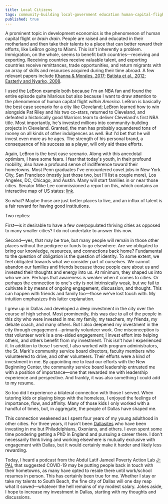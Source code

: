 ```yaml
---
title: Local Citizens
tags: community-building local-government education human-capital-flight brain-drain
published: true
---
```

A prominent topic in development economics is the phenomenon of human capital flight or _brain drain_. People are raised and educated in their motherland and then take their talents to a place that can better reward their efforts, like LeBron going to Miami. This isn't inherently a problem. Immigration, on the whole, seems to benefit both countries&mdash;receiving and exporting. Receiving countries receive valuable talent, and exporting countries receive remittances, trade opportunities, and return migrants with an array of skills and resources acquired during their time abroad. A few relevant papers include [Khanna & Morales, 2017](https://papers.ssrn.com/sol3/papers.cfm?abstract_id=2968147); [Batista et al., 2012](https://www.sciencedirect.com/science/article/abs/pii/S0304387811000083?via%3Dihub); [Easterly and Nyarko, 2008](https://papers.ssrn.com/sol3/papers.cfm?abstract_id=1121853).

I used the LeBron example both because I'm an NBA fan and found the entire episode quite hilarious but also because I want to draw attention to the phenomenon of human capital flight _within America_. LeBron is basically the best case scenario for a city like Cleveland; LeBron learned how to win alongside Pat Riley and his two co-stars, returned to Cleveland, and defeated a historically good Warriors team to deliver Cleveland's first NBA title. Most importantly, he's invested millions into community-building projects in Cleveland. Granted, the man has probably squandered tons of money on all kinds of other indulgences as well. But I'd bet that he will invest even more as he ages. The strength of his personal brand, a consequence of his success as a player, will only aid these efforts.

Again, LeBron is the best case scenario. Along with this anecdotal optimism, I have some fears. I fear that today's youth, in their profound mobility, also have a profound sense of indifference toward their hometowns. Most Penn graduates I've encountered covet jobs in New York City, San Francisco (mostly just those two, but I'll list a couple more), Los Angeles, DC, Chicago, and Austin. Many will start families in or near those cities. Senator Mike Lee commissioned a report on this, which contains an interactive map of US states: [link](https://www.jec.senate.gov/public/index.cfm/republicans/2019/4/losing-our-minds-brain-drain-across-the-united-states).


So what? Maybe those are just better places to live, and an influx of talent is a fair reward for having good institutions.

Two replies:

First&mdash;is it desirable to have a few overpopulated thriving cities as opposed to many smaller cities? I do not undertake to answer this now.

Second&mdash;yes, that may be true, but many people will remain in those other places without the pedigree or funds to go elsewhere. Are we obligated to bring our knowledge, resources, and connections back home? Fundamental to the question of obligation is the question of identity. To some extent, we feel obligated towards what we consider part of ourselves. We cannot abandon our families and friends because those people care about us and invested their thoughts and energy into us. At minimum, they shaped us into who we are. Perhaps that awareness is weaker when it comes to cities. Or perhaps the connection to one's city is not intrinsically weak, but we fail to cultivate it by means of ongoing engagement, discussion, and thought. This can happen with friends and family too&mdash;those we've lost touch with. My intuition emphasizes this latter explanation. 

I grew up in Dallas and developed a deep investment in the city over the course of high school. Most prominently, this was due to all of the people in this city who were invested in me: my family, my teachers, my friends, my debate coach, and many others. But I also deepened my investment in the city through engagement&mdash;primarily volunteer work. One misconception is that volunteer work is a one-sided engagement; I invest effort into helping others, and others benefit from my investment. This isn't how I experienced it. In addition to those I served, I also worked with program administrators, the St. Mark's community service board directors, faculty members who volunteered to drive, and other volunteers. Their efforts were a kind of investment in me. By appointing me to lead our efforts with the New Beginning Center, the community service board leadership entrusted me with a position of importance&mdash;one that rewarded me with leadership experience and perspective. And frankly, it was also something I could add to my resume.

So too did I experience a bilateral connection with those I served. When tutoring kids or playing bingo with the homeless, I enjoyed the feelings of importance, flow, and affinity. Many of those kids I only worked with a handful of times, but, in aggregate, the people of Dallas have shaped me.

This connection weakened as I spent four years of my young adulthood in other cities. For three years, it hasn't been [Dallasites](https://www.dmagazine.com/frontburner/2012/01/are-we-dallasites-or-dallasonians-fort-worthers-or-fort-worthians-etymology-tells-us-who-we-are/) who have been investing in me but Philadelphians, Oxonians, and others. I even spent some time pondering getting a PhD in England and pursuing a career there. I don't necessarily think living and working elsewhere is mutually exclusive with engagement with Dallas, but it would certainly make it harder and likely less rewarding.

Today, I heard a podcast from the Abdul Latif Jameel Poverty Action Lab [J-PAL](https://www.povertyactionlab.org/page/j-pal-voices-impact-and-promise-summer-jobs-united-states) that suggested COVID-19 may be putting people back in touch with their hometowns, as many have opted to reside there until work/school resumes in person. This has certainly been true for me. Whether I stay or take my talents to South Beach, the fine city of Dallas will one day reap what it sowed&mdash;whatever the hell remains of my modest salary. Jokes aside, I hope to increase my investment in Dallas, starting with my thoughts and discussions.